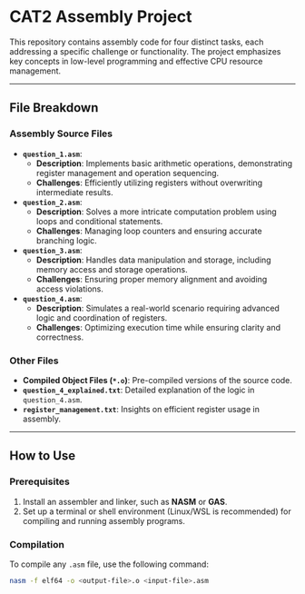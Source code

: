 # CAT2 Assembly Project

This repository contains assembly code for four distinct tasks, each addressing a specific challenge or functionality. The project emphasizes key concepts in low-level programming and effective CPU resource management.

---

## File Breakdown

### Assembly Source Files
- **`question_1.asm`**:
  - **Description**: Implements basic arithmetic operations, demonstrating register management and operation sequencing.
  - **Challenges**: Efficiently utilizing registers without overwriting intermediate results.
- **`question_2.asm`**:
  - **Description**: Solves a more intricate computation problem using loops and conditional statements.
  - **Challenges**: Managing loop counters and ensuring accurate branching logic.
- **`question_3.asm`**:
  - **Description**: Handles data manipulation and storage, including memory access and storage operations.
  - **Challenges**: Ensuring proper memory alignment and avoiding access violations.
- **`question_4.asm`**:
  - **Description**: Simulates a real-world scenario requiring advanced logic and coordination of registers.
  - **Challenges**: Optimizing execution time while ensuring clarity and correctness.

### Other Files
- **Compiled Object Files (`*.o`)**: Pre-compiled versions of the source code.
- **`question_4_explained.txt`**: Detailed explanation of the logic in `question_4.asm`.
- **`register_management.txt`**: Insights on efficient register usage in assembly.

---

## How to Use

### Prerequisites
1. Install an assembler and linker, such as **NASM** or **GAS**.
2. Set up a terminal or shell environment (Linux/WSL is recommended) for compiling and running assembly programs.

### Compilation
To compile any `.asm` file, use the following command:
```bash
nasm -f elf64 -o <output-file>.o <input-file>.asm
